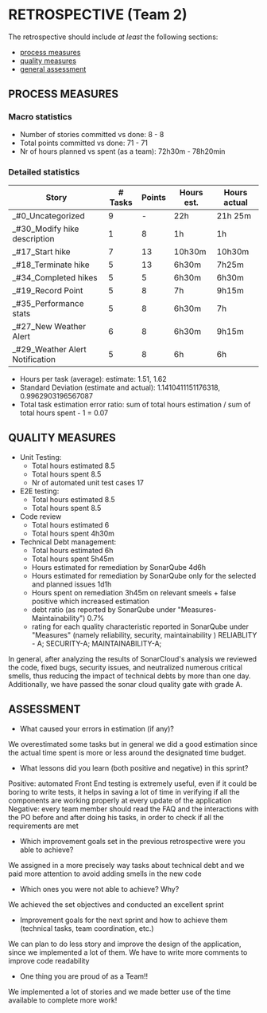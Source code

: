 RETROSPECTIVE (Team 2)
=====================================

The retrospective should include _at least_ the following
sections:

- [process measures](#process-measures)
- [quality measures](#quality-measures)
- [general assessment](#assessment)

## PROCESS MEASURES 

### Macro statistics

- Number of stories committed vs done: 8 - 8
- Total points committed vs done: 71 - 71  
- Nr of hours planned vs spent (as a team): 72h30m - 78h20min



### Detailed statistics

| Story  | # Tasks | Points | Hours est. | Hours actual |
|--------|---------|--------|------------|--------------|
| _#0_Uncategorized              |  9       |    -   |      22h      |       21h 25m       |
| _#30_Modify hike description   | 1         |   8    |    1h        |    1h        |  
| _#17_Start hike   | 7         |   13    |    10h30m        |    10h30m       |  
| _#18_Terminate hike   | 5         |   13    |    6h30m        |    7h25m       |  
| _#34_Completed hikes   | 5         |   5    |    6h30m        |    6h30m       | 
| _#19_Record Point   | 5         |   8    |    7h       |    9h15m       | 
| _#35_Performance stats  | 5         |   8    |    6h30m        |    7h       | 
| _#27_New Weather Alert  | 6         |   8    |    6h30m       |    9h15m       | 
| _#29_Weather Alert Notification  | 5         |   8    |    6h       |    6h       | 




- Hours per task (average): estimate: 1.51, 1.62
- Standard Deviation (estimate and actual):  1.1410411151176318, 0.9962903196567087
- Total task estimation error ratio: sum of total hours estimation / sum of total hours spent - 1 = 0.07

  
## QUALITY MEASURES 

- Unit Testing:
  - Total hours estimated 8.5
  - Total hours spent 8.5
  - Nr of automated unit test cases 17
- E2E testing:
  - Total hours estimated 8.5
  - Total hours spent 8.5
- Code review 
  - Total hours estimated 6
  - Total hours spent 4h30m
- Technical Debt management:
  - Total hours estimated 6h
  - Total hours spent 5h45m
  - Hours estimated for remediation by SonarQube 4d6h 
  - Hours estimated for remediation by SonarQube only for the selected and planned issues 1d1h
  - Hours spent on remediation 3h45m on relevant smeels + false positive which increased estimation
  - debt ratio (as reported by SonarQube under "Measures-Maintainability") 0.7%
  - rating for each quality characteristic reported in SonarQube under "Measures" (namely reliability, security, maintainability ) 
  RELIABLITY - A; SECURITY-A; MAINTAINABILITY-A;
  

In general, after analyzing the results of SonarCloud's analysis we reviewed the code, fixed bugs, security issues, and neutralized numerous critical smells, thus reducing the impact of technical debts by more than one day.
Additionally, we have passed the sonar cloud quality gate with grade A.


## ASSESSMENT

- What caused your errors in estimation (if any)?

 We overestimated some tasks but in general we did a good estimation since the actual time spent is more or less around the designated time budget.

- What lessons did you learn (both positive and negative) in this sprint?

Positive: automated Front End testing is extremely useful, even if it could be boring to write tests, it helps in saving a lot of time in verifying if all the components are working properly at every update of the application
Negative: every team member should read the FAQ and the interactions with the PO before and after doing his tasks, in order to check if all the requirements are met

- Which improvement goals set in the previous retrospective were you able to achieve? 

We assigned in a more precisely way tasks about technical debt and we paid more attention to avoid adding smells in the new code

- Which ones you were not able to achieve? Why?

We achieved the set objectives and conducted an excellent sprint

- Improvement goals for the next sprint and how to achieve them (technical tasks, team coordination, etc.)

We can plan to do less story and improve the design of the application, since we implemented a lot of them. We have to write more comments to improve code readability
  

- One thing you are proud of as a Team!!

We implemented a lot of stories and we made better use of the time available to complete more work!
